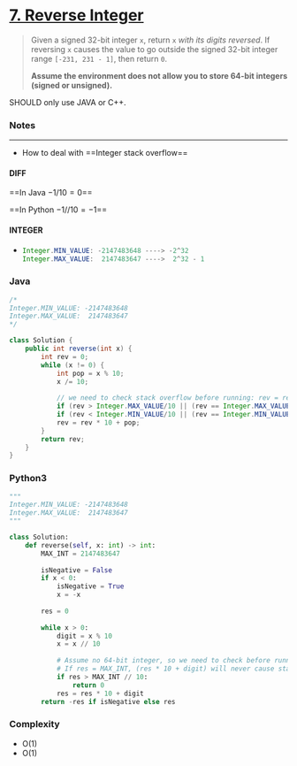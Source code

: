 # [7. Reverse Integer](https://leetcode.com/problems/reverse-integer/)

> Given a signed 32-bit integer `x`, return `x` *with its digits reversed*. If reversing `x` causes the value to go outside the signed 32-bit integer range `[-231, 231 - 1]`, then return `0`.
>
> **Assume the environment does not allow you to store 64-bit integers (signed or unsigned).**

SHOULD only use JAVA or C++.



### Notes

---

- How to deal with ==Integer stack overflow==

#### DIFF

==In Java $-1 / 10 = 0$==

==In Python $-1 // 10 = -1$==

#### INTEGER

- ```java
  Integer.MIN_VALUE: -2147483648 ----> -2^32
  Integer.MAX_VALUE:  2147483647 ---->  2^32 - 1
  ```




### Java

```java
/*
Integer.MIN_VALUE: -2147483648
Integer.MAX_VALUE:  2147483647
*/

class Solution {
    public int reverse(int x) {
        int rev = 0;
        while (x != 0) {
            int pop = x % 10;
            x /= 10;
            
            // we need to check stack overflow before running: rev = rev * 10 + pop, to make sure newRev <= Integer.MAX_VALUE
            if (rev > Integer.MAX_VALUE/10 || (rev == Integer.MAX_VALUE / 10 && pop > 7)) return 0;
            if (rev < Integer.MIN_VALUE/10 || (rev == Integer.MIN_VALUE / 10 && pop < -8)) return 0;
            rev = rev * 10 + pop;
        }
        return rev;
    }
}
```



### Python3

```py
"""
Integer.MIN_VALUE: -2147483648
Integer.MAX_VALUE:  2147483647
"""

class Solution:
    def reverse(self, x: int) -> int:
        MAX_INT = 2147483647
        
        isNegative = False
        if x < 0:
            isNegative = True
            x = -x
        
        res = 0
        
        while x > 0:
            digit = x % 10
            x = x // 10
            
            # Assume no 64-bit integer, so we need to check before running `res = res * 10 + digit`
            # If res = MAX_INT, (res * 10 + digit) will never cause stack overflow. Because the input is also less than Integer.MAX_VALUE (i.e., in that case digit can only be either 1 or 2, i.e., 2147483642 < 2147483647)
            if res > MAX_INT // 10:
                return 0
            res = res * 10 + digit
        return -res if isNegative else res
```



### Complexity

- O(1)
- O(1)